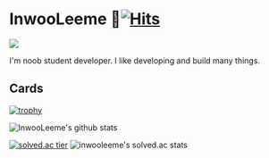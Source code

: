 # InwooLeeme 🔆[![Hits](https://hits.seeyoufarm.com/api/count/incr/badge.svg?url=https%3A%2F%2Fgithub.com%2FInwooLeeme%2Fhit-counter&count_bg=%23000000&title_bg=%2348ECB1&icon=&icon_color=%23DFDFDF&title=hits&edge_flat=false)](https://hits.seeyoufarm.com)

<img src="https://capsule-render.vercel.app/api?type=waving&color=auto&height=300&section=header&text=inwoo%20Lee&fontSize=90" />

I'm noob student developer.
I like developing and build many things.

## Cards

[![trophy](https://github-profile-trophy.vercel.app/?username=inwooleeme&theme=onedark)](https://github.com/ryo-ma/github-profile-trophy)

![InwooLeeme's github stats](https://github-readme-stats.vercel.app/api?username=InwooLeeme&show_icons=true)

[![solved.ac tier](http://mazassumnida.wtf/api/generate_badge?boj=inwooleeme)](https://solved.ac/inwooleeme)
![inwooleeme's solved.ac stats](https://github-readme-solvedac.hyp3rflow.vercel.app/api/?handle=inwooleeme)

<!--
**InwooLeeme/InwooLeeme** is a ✨ _special_ ✨ repository because its `README.md` (this file) appears on your GitHub profile.

Here are some ideas to get you started:

- 🔭 I’m currently working on ...
- 🌱 I’m currently learning ...
- 👯 I’m looking to collaborate on ...
- 🤔 I’m looking for help with ...
- 💬 Ask me about ...
- 📫 How to reach me: ...
- 😄 Pronouns: ...
- ⚡ Fun fact: ...
-->
